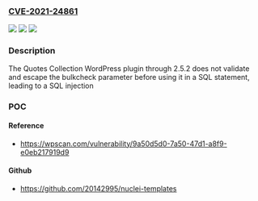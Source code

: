 ### [CVE-2021-24861](https://cve.mitre.org/cgi-bin/cvename.cgi?name=CVE-2021-24861)
![](https://img.shields.io/static/v1?label=Product&message=Quotes%20Collection&color=blue)
![](https://img.shields.io/static/v1?label=Version&message=2.5.2%3C%3D%202.5.2%20&color=brighgreen)
![](https://img.shields.io/static/v1?label=Vulnerability&message=CWE-89%20SQL%20Injection&color=brighgreen)

### Description

The Quotes Collection WordPress plugin through 2.5.2 does not validate and escape the bulkcheck parameter before using it in a SQL statement, leading to a SQL injection

### POC

#### Reference
- https://wpscan.com/vulnerability/9a50d5d0-7a50-47d1-a8f9-e0eb217919d9

#### Github
- https://github.com/20142995/nuclei-templates

